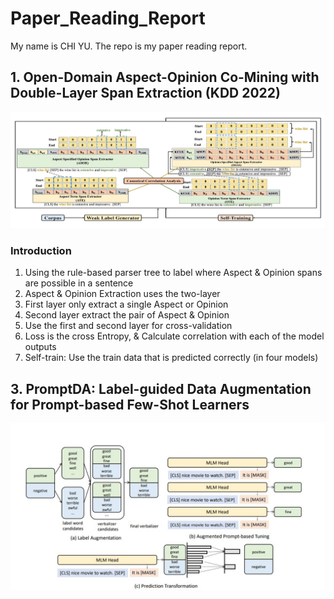 # Paper_Reading_Report
My name is CHI YU. The repo is my paper reading report.
## 1. Open-Domain Aspect-Opinion Co-Mining with Double-Layer Span Extraction (KDD 2022)
![img](fig/ODAO.jpg)
### Introduction
1. Using the rule-based parser tree to label where Aspect & Opinion spans are possible in a sentence
2. Aspect & Opinion Extraction uses the two-layer 
3. First layer only extract a single Aspect or Opinion
4. Second layer extract the pair of Aspect & Opinion
5. Use the first and second layer for cross-validation
6. Loss is the cross Entropy, & Calculate correlation with each of the model outputs
7. Self-train: Use the train data that is predicted correctly (in four models)

## 3. PromptDA: Label-guided Data Augmentation for Prompt-based Few-Shot Learners
![img](fig/PromptDA_Label.jpg)
